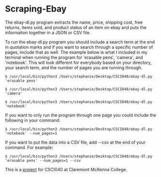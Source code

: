 # Scraping-Ebay

The ebay-dl.py program extracts the name, price, shipping cost, free returns, items sold, and product status of an item on ebay and puts the information together in a JSON or CSV file. 

To run the ebay-dl.py program you should include a search term at the end in quotation marks and if you want to search through a specific number of pages, include that as well. The example below is what I included in my terminal when running the program for 'erasable pens', 'camera', and 'notebook'. This will look different for everybody based on your directory, your search term, and the number of pages you are running through. 

```
$ /usr/local/bin/python3 /Users/stephanie/Desktop/CSCI040/ebay-dl.py 'erasable pens' 
```
```
$ /usr/local/bin/python3 /Users/stephanie/Desktop/CSCI040/ebay-dl.py 'camera' 
```
```
$ /usr/local/bin/python3 /Users/stephanie/Desktop/CSCI040/ebay-dl.py 'notebook'
```

If you want to only run the program through one page you could include the following in your command:
```
$ /usr/local/bin/python3 /Users/stephanie/Desktop/CSCI040/ebay-dl.py 'notebook' --num_pages=1
```

If you want to put the data into a CSV file, add --csv at the end of your command. For example:

```
$ /usr/local/bin/python3 /Users/stephanie/Desktop/CSCI040/ebay-dl.py 'erasable pens' --num_pages=1 --csv
```


This is a [project](https://github.com/mikeizbicki/cmc-csci040/tree/2022fall/project_03) for CSCI040 at Claremont McKenna College. 
